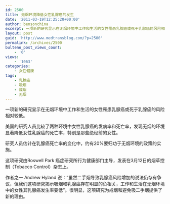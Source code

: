```yaml
---
id: 2500
title: 无烟环境降低女性乳腺癌的发生
date: '2011-03-19T12:25:20+00:00'
author: bensonchina
excerpt: 一项新的研究显示在无烟环境中工作和生活的女性罹患乳腺癌或死于乳腺癌的风险相对较低。
layout: post
guid: 'http://www.medtransblog.com/?p=2500'
permalink: /archives/2500
bulteno_post_views_count:
    - '0'
views:
    - '1063'
categories:
    - 女性健康
tags:
    - 乳腺癌
    - 吸烟
    - 戒烟
    - 无烟
---
```


一项新的研究显示在无烟环境中工作和生活的女性罹患乳腺癌或死于乳腺癌的风险相对较低。

美国的研究人员比较了两种环境中女性乳腺癌的发病率和死亡率，发现无烟的环境显著降低女性乳腺癌的死亡率，特别是那些绝经前的女性。

研究人员估计在乳腺癌死亡率的变化中，约有20%要归功于无烟环境的政策的实施。

这项研究由Roswell Park 癌症研究所行为健康部门主导，发表在3月12日的烟草控制（Tobacco Control）杂志上。

作者之一 Andrew Hyland 说：“虽然二手烟导致乳腺癌风险增加的说法仍存有争议，但我们这项研究揭示吸烟和乳腺癌存在明显的负相关，工作和生活在无烟环境中的女性其乳腺癌发生率要低”。很明显，这项研究为戒烟和避免吸二手烟提供了新的理由。